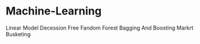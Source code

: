 # Machine-Learning
Linear Model
Decession Free
Fandom Forest
Bagging And Boosting 
Markrt Busketing
